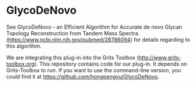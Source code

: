 # GlycoDeNovo
See GlycoDeNovo - an Efficient Algorithm for Accurate de novo Glycan Topology Reconstruction from Tandem Mass Spectra. (https://www.ncbi.nlm.nih.gov/pubmed/28786094) for details regarding to this algorithm.

We are integrating this plug-in into the Grits Toolbox (http://www.grits-toolbox.org). This repository contains code for our plug-in. It depends on Grits-Toolbox to run. If you want to use the command-line version, you could find it at https://github.com/hongpengyu/GlycoDeNovo. 
